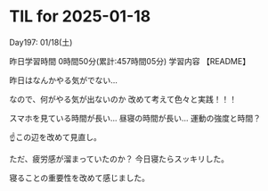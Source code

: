 # TIL for 2025-01-18
Day197: 01/18(土)

昨日学習時間 0時間50分(累計:457時間05分)
学習内容 【README】

昨日はなんかやる気がでない…

なので、何がやる気が出ないのか
改めて考えて色々と実践！！！

スマホを見ている時間が長い…
昼寝の時間が長い…
運動の強度と時間？

☝️この辺を改めて見直し。

ただ、疲労感が溜まっていたのか？
今日寝たらスッキリした。

寝ることの重要性を改めて感じました。